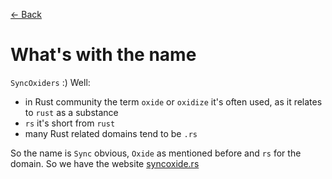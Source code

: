 [&#8592; Back](../../README.md)

# What's with the name

`SyncOxiders` :) Well:
- in Rust community the term `oxide` or `oxidize` it's often used, as it relates to `rust` as a substance
- `rs` it's short from `rust`
- many Rust related domains tend to be `.rs`

So the name is `Sync` obvious, `Oxide` as mentioned before and `rs` for the domain. So we have the website [syncoxide.rs](https://syncoxide.rs/)
